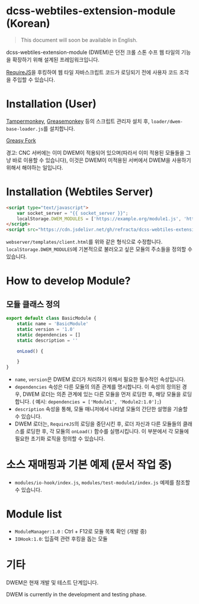 # dcss-webtiles-extension-module (Korean)

> This document will soon be available in English.

dcss-webtiles-extension-module (DWEM)은 던전 크롤 스톤 수프 웹 타일의 기능을 확장하기 위해 설계된 프레임워크입니다.

[RequireJS](https://requirejs.org)을 후킹하여 웹 타일 자바스크립트 코드가 로딩되기 전에 사용자 코드 조각을 주입할 수 있습니다.

# Installation (User)

[Tampermonkey](https://www.tampermonkey.net), [Greasemonkey](https://www.greasespot.net) 등의 스크립트 관리자 설치
후, `loader/dwem-base-loader.js`를 설치합니다.

[Greasy Fork](https://greasyfork.org/ko/scripts/493267-dcss-webtiles-extension-module-loader)

경고: CNC 서버에는 이미 DWEM이 적용되어 있으며(따라서 이미 적용된 모듈들을 그냥 바로 이용할 수 있습니다), 이것은 DWEM이 미적용된 서버에서 DWEM을 사용하기 위해서 해야하는 일입니다.

# Installation (Webtiles Server)

```html
<script type="text/javascript">
    var socket_server = "{{ socket_server }}";
    localStorage.DWEM_MODULES = ['https://example.org/module1.js', 'https://example.org/module2.js'];
</script>
<script src="https://cdn.jsdelivr.net/gh/refracta/dcss-webtiles-extension-module/loader/dwem-base-loader.js"></script>
```

`webserver/templates/client.html`를 위와 같은 형식으로 수정합니다. `localStorage.DWEM_MODULES`에 기본적으로 불러오고 싶은 모듈의 주소들을 정의할 수 있습니다.

# How to develop Module?
## 모듈 클래스 정의
```javascript
export default class BasicModule {
    static name = 'BasicModule'
    static version = '1.0'
    static dependencies = []
    static description = ''

    onLoad() {

    }
}
```

- `name`, `version`은 DWEM 로더가 처리하기 위해서 필요한 필수적인 속성입니다.
- `dependencies` 속성은 다른 모듈의 의존 관계를 명시합니다. 이 속성의 정의된 경우, DWEM 로더는 의존 관계에 있는 다른 모듈을 먼저 로딩한 후, 해당 모듈을 로딩합니다. (
  예시: `dependencies = ['Module1', 'Module2:1.0'];`)
- `description` 속성을 통해, 모듈 매니저에서 나타낼 모듈의 간단한 설명을 기술할 수 있습니다.
- DWEM 로더는, `RequireJS`의 로딩을 중단시킨 후, 로더 자신과 다른 모듈들의 클래스를 로딩한 후, 각 모듈의 `onLoad()` 함수를 실행시킵니다. 이 부분에서 각 모듈에 필요한 초기화 로직을
  정의할 수 있습니다.

# 소스 재매핑과 기본 예제 (문서 작업 중)

- `modules/io-hook/index.js`, `modules/test-module1/index.js` 예제를 참조할 수 있습니다.

# Module list

- `ModuleManager:1.0` : Ctrl + F12로 모듈 목록 확인 (개발 중)
- `IOHook:1.0`: 입출력 관련 후킹을 돕는 모듈

# 기타
DWEM은 현재 개발 및 테스트 단계입니다.

DWEM is currently in the development and testing phase.
